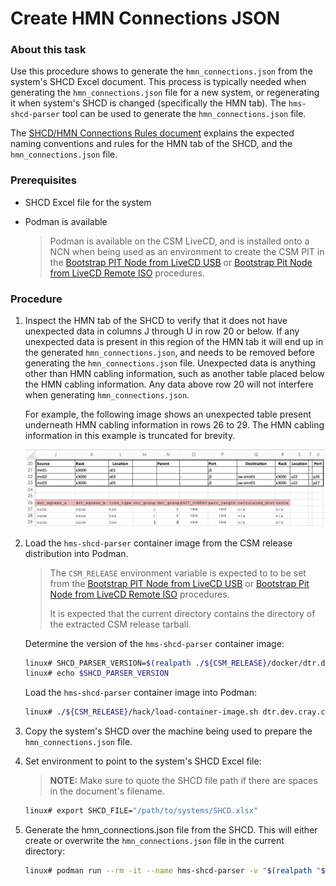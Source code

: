 
# Create HMN Connections JSON

### About this task

Use this procedure shows to generate the `hmn_connections.json` from the system's SHCD Excel document. This process is typically needed when generating the `hmn_connections.json` file for a new system, or regenerating it when system's SHCD is changed (specifically the HMN tab). The `hms-shcd-parser` tool can be used to generate the `hmn_connections.json` file.

The [SHCD/HMN Connections Rules document](shcd_hmn_connections_rules.md) explains the expected naming conventions and rules for the HMN tab of the SHCD, and the `hmn_connections.json` file.

### Prerequisites

* SHCD Excel file for the system
* Podman is available
    
    > Podman is available on the CSM LiveCD, and is installed onto a NCN when being used as an environment to create the CSM PIT in the [Bootstrap PIT Node from LiveCD USB](bootstrap_livecd_usb.md) or [Bootstrap Pit Node from LiveCD Remote ISO](bootstrap_livecd_remote_iso.md) procedures.

### Procedure

1. Inspect the HMN tab of the SHCD to verify that it does not have unexpected data in columns J through U in row 20 or below. If any unexpected data is present in this region of the HMN tab it will end up in the generated `hmn_connections.json`, and needs to be removed before generating the `hmn_connections.json` file. Unexpected data is anything other than HMN cabling information, such as another table placed below the HMN cabling information. Any data above row 20 will not interfere when generating `hmn_connections.json`.

    For example, the following image shows an unexpected table present underneath HMN cabling information in rows 26 to 29. The HMN cabling information in this example is truncated for brevity.
    
    ![Screen Shot of unexpected data in the HMN tab of a SHCD](../img/install/shcd-hmn-tab-unexpected-data.png)

2. Load the `hms-shcd-parser` container image from the CSM release distribution into Podman.
    
    > The `CSM_RELEASE` environment variable is expected to to be set from the [Bootstrap PIT Node from LiveCD USB](bootstrap_livecd_usb.md) or [Bootstrap Pit Node from LiveCD Remote ISO](bootstrap_livecd_remote_iso.md) procedures.
    >
    > It is expected that the current directory contains the directory of the extracted CSM release tarball.

    Determine the version of the `hms-shcd-parser` container image:
    
    ```bash
    linux# SHCD_PARSER_VERSION=$(realpath ./${CSM_RELEASE}/docker/dtr.dev.cray.com/cray/hms-shcd-parser* | egrep  -o '[0-9]+\.[0-9]+\.[0-9]+$')
    linux# echo $SHCD_PARSER_VERSION
    ```

    Load the `hms-shcd-parser` container image into Podman:
    
    ```bash
    linux# ./${CSM_RELEASE}/hack/load-container-image.sh dtr.dev.cray.com/cray/hms-shcd-parser:$SHCD_PARSER_VERSION
    ```

3. Copy the system's SHCD over the machine being used to prepare the `hmn_connections.json` file.

4. Set environment to point to the system's SHCD Excel file:
    
    > **NOTE:** Make sure to quote the SHCD file path if there are spaces in the document's filename.

    ```bash
    linux# export SHCD_FILE="/path/to/systems/SHCD.xlsx"
    ```

5. Generate the hmn_connections.json file from the SHCD. This will either create or overwrite the `hmn_connections.json` file in the current directory:

    ```bash
    linux# podman run --rm -it --name hms-shcd-parser -v "$(realpath "$SHCD_FILE")":/input/shcd_file.xlsx -v "$(pwd)":/output dtr.dev.cray.com/cray/hms-shcd-parser:$SHCD_PARSER_VERSION
    ```


